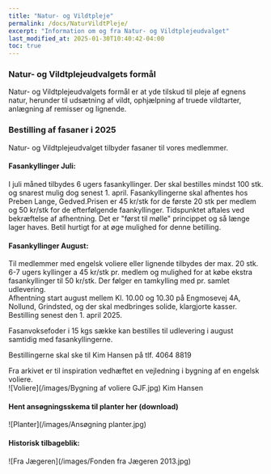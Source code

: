 ```yaml
---
title: "Natur- og Vildtpleje"
permalink: /docs/NaturVildtPleje/
excerpt: "Information om og fra Natur- og Vildtplejeudvalget"
last_modified_at: 2025-01-30T10:40:42-04:00
toc: true
---
```

### Natur- og Vildtplejeudvalgets formål 
Natur- og Vildtplejeudvalgets formål er at yde tilskud til pleje af egnens natur, herunder til udsætning af vildt, ophjælpning af truede vildtarter, anlægning af remisser og lignende.   

### Bestilling af fasaner i 2025
Natur- og Vildtplejeudvalget tilbyder fasaner til vores medlemmer.       

#### Fasankyllinger Juli:        
I juli måned tilbydes 6 ugers fasankyllinger. Der skal bestilles mindst 100 stk. og snarest mulig dog senest 1. april. Fasankyllingerne skal afhentes hos Preben Lange, Gedved.Prisen er 45 kr/stk for de første 20 stk per medlem og 50 kr/stk for de efterfølgende faankyllinger.
Tidspunktet aftales ved bekræftelse af afhentning. Det er "først til mølle" princippet og så længe lager haves. Betil hurtigt for at øge mulighed for denne betilling.    

#### Fasankyllinger August:    
Til medlemmer med engelsk voliere eller lignende tilbydes der max. 20 stk. 6-7 ugers kyllinger a 45 kr/stk pr. medlem og mulighed for at
købe ekstra fasankyllinger til 50 kr/stk. Der følger en tamkylling med pr. samlet udlevering.   
Afhentning start august mellem Kl. 10.00 og 10.30 på Engmosevej 4A, Nollund, Grindsted, og der skal medbringes solide, klargjorte kasser.
Bestilling senest den 1. april 2025.   

Fasanvoksefoder i 15 kgs sække kan bestilles til udlevering i august samtidig med fasankyllingerne.   

Bestillingerne skal ske til Kim Hansen på tlf. 4064 8819   

Fra arkivet er til inspiration vedhæftet en vejledning i bygning af en engelsk voliere.  
![Voliere](/images/Bygning af voliere GJF.jpg)
Kim Hansen


#### Hent ansøgningsskema til planter her (download)

![Planter](/images/Ansøgning planter.jpg)

#### Historisk tilbageblik:

![Fra Jægeren](/images/Fonden fra Jægeren 2013.jpg)
